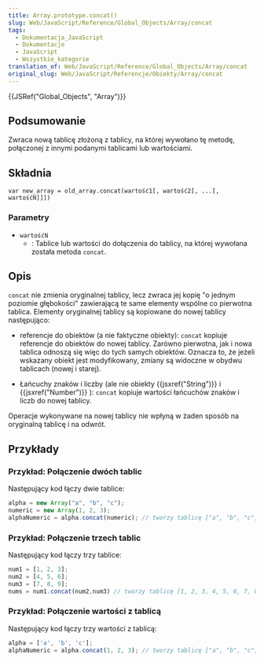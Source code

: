 ```yaml
---
title: Array.prototype.concat()
slug: Web/JavaScript/Reference/Global_Objects/Array/concat
tags:
  - Dokumentacja_JavaScript
  - Dokumentacje
  - JavaScript
  - Wszystkie_kategorie
translation_of: Web/JavaScript/Reference/Global_Objects/Array/concat
original_slug: Web/JavaScript/Referencje/Obiekty/Array/concat
---
```

{{JSRef("Global_Objects", "Array")}}

## Podsumowanie

Zwraca nową tablicę złożoną z tablicy, na której wywołano tę metodę, połączonej z innymi podanymi tablicami lub wartościami.

## Składnia

    var new_array = old_array.concat(wartość1[, wartość2[, ...[, wartośćN]]])

### Parametry

- `wartośćN`
  - : Tablice lub wartości do dołączenia do tablicy, na której wywołana została metoda `concat`.

## Opis

`concat` nie zmienia oryginalnej tablicy, lecz zwraca jej kopię "o jednym poziomie głębokości" zawierającą te same elementy wspólne co pierwotna tablica. Elementy oryginalnej tablicy są kopiowane do nowej tablicy następująco:

- referencje do obiektów (a nie faktyczne obiekty): `concat` kopiuje referencje do obiektów do nowej tablicy. Zarówno pierwotna, jak i nowa tablica odnoszą się więc do tych samych obiektów. Oznacza to, że jeżeli wskazany obiekt jest modyfikowany, zmiany są widoczne w obydwu tablicach (nowej i starej).

<!---->

- Łańcuchy znaków i liczby (ale nie obiekty {{jsxref("String")}} i {{jsxref("Number")}} ): `concat` kopiuje wartości łańcuchów znaków i liczb do nowej tablicy.

Operacje wykonywane na nowej tablicy nie wpłyną w żaden sposób na oryginalną tablicę i na odwrót.

## Przykłady

### Przykład: Połączenie dwóch tablic

Następujący kod łączy dwie tablice:

```js
alpha = new Array("a", "b", "c");
numeric = new Array(1, 2, 3);
alphaNumeric = alpha.concat(numeric); // tworzy tablicę ["a", "b", "c", 1, 2, 3]
```

### Przykład: Połączenie trzech tablic

Następujący kod łączy trzy tablice:

```js
num1 = [1, 2, 3];
num2 = [4, 5, 6];
num3 = [7, 8, 9];
nums = num1.concat(num2,num3) // tworzy tablicę [1, 2, 3, 4, 5, 6, 7, 8, 9]
```

### Przykład: Połączenie wartości z tablicą

Następujący kod łączy trzy wartości z tablicą:

```js
alpha = ['a', 'b', 'c'];
alphaNumeric = alpha.concat(1, 2, 3); // tworzy tablicę ["a", "b", "c", 1, 2, 3]
```
